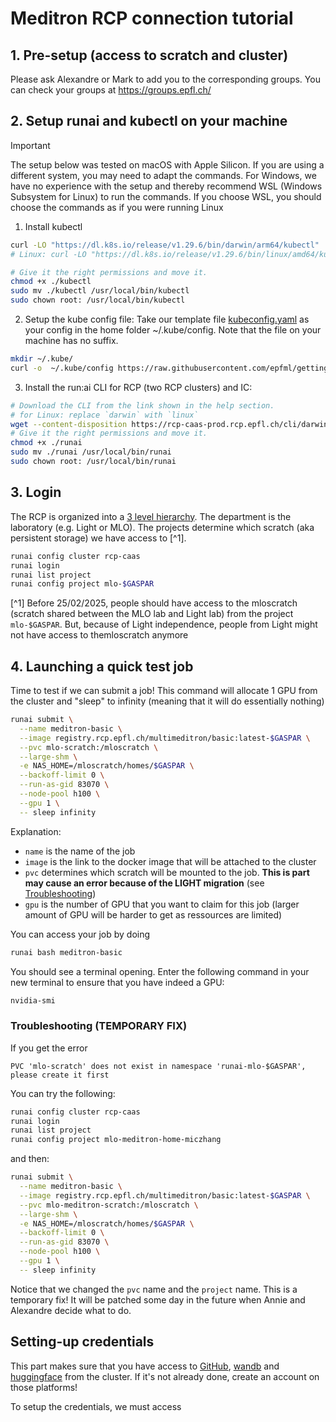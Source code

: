 # Meditron RCP connection tutorial

## 1. Pre-setup (access to scratch and cluster)

Please ask Alexandre or Mark to add you to the corresponding groups. You can check your groups at https://groups.epfl.ch/

## 2. Setup runai and kubectl on your machine

> [!IMPORTANT]
The setup below was tested on macOS with Apple Silicon. If you are using a different system, you may need to adapt the commands. For Windows, we have no experience with the setup and thereby recommend WSL (Windows Subsystem for Linux) to run the commands. If you choose WSL, you should choose the commands as if you were running Linux

1. Install kubectl

```bash
curl -LO "https://dl.k8s.io/release/v1.29.6/bin/darwin/arm64/kubectl"
# Linux: curl -LO "https://dl.k8s.io/release/v1.29.6/bin/linux/amd64/kubectl"

# Give it the right permissions and move it.
chmod +x ./kubectl
sudo mv ./kubectl /usr/local/bin/kubectl
sudo chown root: /usr/local/bin/kubectl
```

2. Setup the kube config file: Take our template file [kubeconfig.yaml](https://github.com/epfml/getting-started/blob/main/kubeconfig.yaml) as your config in the home folder ~/.kube/config. Note that the file on your machine has no suffix.

```bash
mkdir ~/.kube/
curl -o  ~/.kube/config https://raw.githubusercontent.com/epfml/getting-started/main/kubeconfig.yaml
```

3. Install the run:ai CLI for RCP (two RCP clusters) and IC:

```bash
# Download the CLI from the link shown in the help section.
# for Linux: replace `darwin` with `linux`
wget --content-disposition https://rcp-caas-prod.rcp.epfl.ch/cli/darwin
# Give it the right permissions and move it.
chmod +x ./runai
sudo mv ./runai /usr/local/bin/runai
sudo chown root: /usr/local/bin/runai
```

## 3. Login

The RCP is organized into a [3 level hierarchy](https://wiki.rcp.epfl.ch/en/home/CaaS/FAQ/how-to-use-runai#access-hierarchy). The department is the laboratory (e.g. Light or MLO). The projects determine which scratch (aka persistent storage) we have access to [^1]. 


```bash
runai config cluster rcp-caas
runai login
runai list project
runai config project mlo-$GASPAR
```

[^1] Before 25/02/2025, people should have access to the mloscratch (scratch shared between the MLO lab and Light lab) from the project `mlo-$GASPAR`. But, because of Light independence, people from Light might not have access to themloscratch anymore 


## 4. Launching a quick test job

Time to test if we can submit a job! This command will allocate 1 GPU from the cluster and "sleep" to infinity (meaning that it will do essentially nothing) 

```bash
runai submit \
  --name meditron-basic \
  --image registry.rcp.epfl.ch/multimeditron/basic:latest-$GASPAR \
  --pvc mlo-scratch:/mloscratch \
  --large-shm \
  -e NAS_HOME=/mloscratch/homes/$GASPAR \
  --backoff-limit 0 \
  --run-as-gid 83070 \
  --node-pool h100 \
  --gpu 1 \
  -- sleep infinity
```

Explanation:
* `name` is the name of the job
* `image` is the link to the docker image that will be attached to the cluster
* `pvc` determines which scratch will be mounted to the job. **This is part may cause an error because of the LIGHT migration** (see [Troubleshooting](###Troubleshooting))
* `gpu` is the number of GPU that you want to claim for this job (larger amount of GPU will be harder to get as ressources are limited)

You can access your job by doing
```bash
runai bash meditron-basic
```
You should see a terminal opening. Enter the following command in your new terminal to ensure that you have indeed a GPU: 
```bash
nvidia-smi
```

### Troubleshooting (TEMPORARY FIX)
If you get the error 
```
PVC 'mlo-scratch' does not exist in namespace 'runai-mlo-$GASPAR', please create it first
```
You can try the following:
```bash
runai config cluster rcp-caas
runai login
runai list project
runai config project mlo-meditron-home-miczhang
```
and then:
```bash
runai submit \
  --name meditron-basic \
  --image registry.rcp.epfl.ch/multimeditron/basic:latest-$GASPAR \
  --pvc mlo-meditron-scratch:/mloscratch \
  --large-shm \
  -e NAS_HOME=/mloscratch/homes/$GASPAR \
  --backoff-limit 0 \
  --run-as-gid 83070 \
  --node-pool h100 \
  --gpu 1 \
  -- sleep infinity
```
Notice that we changed the `pvc` name and the `project` name. This is a temporary fix! It will be patched some day in the future when Annie and Alexandre decide what to do.


## Setting-up credentials

This part makes sure that you have access to [GitHub](https://github.com), [wandb](https://wandb.ai/) and [huggingface](https://huggingface.co/) from the cluster. If it's not already done, create an account on those platforms!

To setup the credentials, we must access 


